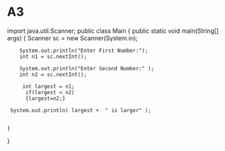 # A3

import java.util.Scanner;
public class Main {
	public static void main(String[] args) {
	Scanner sc = new Scanner(System.in);
	
		System.out.println("Enter First Number:");
		int n1 = sc.nextInt();
		
		System.out.println("Enter Second Number:" );
		int n2 = sc.nextInt();
		
		 int largest = n1;
	      if(largest < n2)
	      {largest=n2;}
	      
     System.out.println( largest +  " is larger" );
		
			
	}
}
